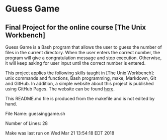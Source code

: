 # Guess Game
## Final Project for the online course [The Unix Workbench]
Guess Game is a Bash program that allows the user to guess the number of files in the current directory.
When the user enters the correct number, the program will give a congratulation message and stop execution.
Otherwise, it will keep asking for user input until the correct number is entered.


This project applies the following skills taught in [The Unix Workbench]: unix commands and functions, Bash programming, make, Markdown, Git and GitHub.
In addition, a simple website about this project is published using GitHub Pages. The website can be found [here](http://xiaoxuanswang.com/Guess_Game/).


This README.md file is produced from the makefile and is not edited by hand.


File Name: guessinggame.sh


Number of Lines: 
      28


Make was last run on 
Wed Mar 21 13:54:18 EDT 2018
